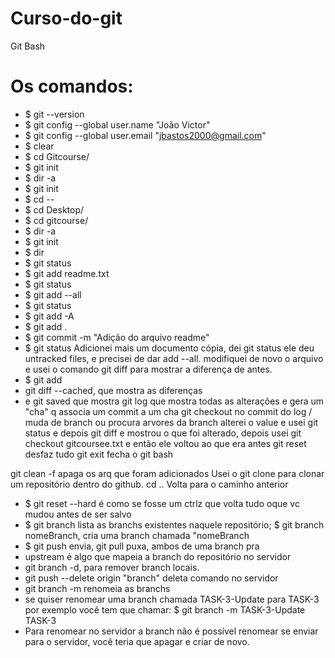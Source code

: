 # Curso-do-git
Git Bash
# Os comandos:
- $ git --version 
- $ git config --global user.name "João Victor"
- $ git config --global user.email "jbastos2000@gmail.com"
- $ clear
- $ cd Gitcourse/
- $ git init
- $ dir -a
- $ git init
- $ cd --
- $ cd Desktop/
- $ cd gitcourse/
- $ dir -a
- $ git init
- $ dir
- $ git status
- $ git add readme.txt
- $ git status
- $ git add --all
- $ git status
- $ git add -A
- $ git add .
- $ git commit -m "Adição do arquivo readme"
- $ git status
Adicionei mais um documento cópia, dei git status ele deu untracked files, e precisei de dar add --all.
modifiquei de novo o arquivo e usei o comando git diff para mostrar a diferença de antes.
- $ git add
- git diff --cached, que mostra as diferenças
- e git saved que mostra
git log que mostra todas as alterações e gera um "cha" q associa um commit a um cha
git checkout no commit do log / muda de branch ou procura arvores da branch
alterei o value e usei git status e depois git diff e mostrou o que foi alterado, depois usei git checkout gitcoursee.txt e então ele voltou ao que era antes
git reset desfaz tudo
git exit fecha o git bash

git clean -f apaga os arq que foram adicionados
Usei o git clone para clonar um repositório dentro do github.
cd .. Volta para o caminho anterior
- $ git reset --hard é como se fosse um ctrlz que volta tudo oque vc mudou antes de ser salvo
- $ git branch lista as branchs existentes naquele repositório; $ git branch nomeBranch, cria uma branch chamada "nomeBranch
- $ git push envia, git pull puxa, ambos de uma branch pra 
-  upstream é algo que mapeia a branch do repositório no servidor
-  git branch -d, para remover branch locais.
-  git push --delete origin "branch" deleta comando no servidor
-  git branch -m renomeia as branchs
-  se quiser renomear uma branch chamada TASK-3-Update para TASK-3 por exemplo você tem que chamar: $ git branch -m TASK-3-Update TASK-3
-  Para renomear no servidor a branch não é possível renomear se enviar para o servidor, você teria que apagar e criar de novo.
